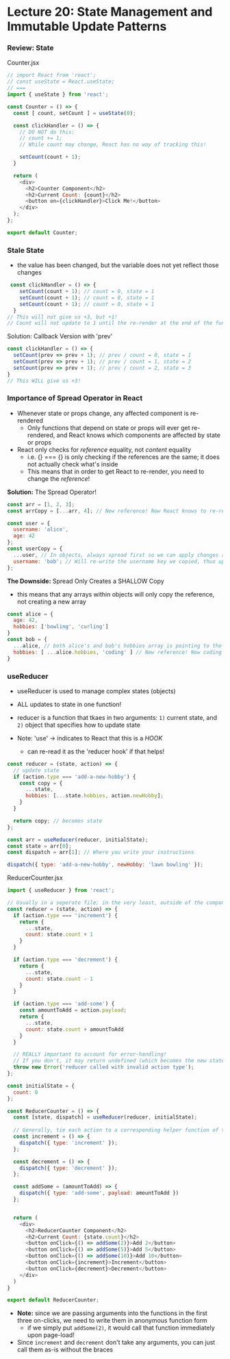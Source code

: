 # Lecture 20: State Management and Immutable Update Patterns

### Review: State

Counter.jsx
```js
// import React from 'react';
// const useState = React.useState;
// ===
import { useState } from 'react';

const Counter = () => {
  const [ count, setCount ] = useState(0);

  const clickHandler = () => {
    // DO NOT do this:
    // count += 1;
    // While count may change, React has no way of tracking this!

    setCount(count + 1);
  }

  return (
    <div>
      <h2>Counter Component</h2>
      <h2>Current Count: {count}</h2>
      <button on={clickHandler}>Click Me!</button>
    </div>
  );
};

export default Counter;
```

### Stale State
* the value has been changed, but the variable does not yet reflect those changes 
```js
 const clickHandler = () => {
    setCount(count + 1); // count = 0, state = 1
    setCount(count + 1); // count = 0, state = 1
    setCount(count + 1); // count = 0, state = 1
  }
// This will not give us +3, but +1! 
// Count will not update to 1 until the re-render at the end of the function call.
```

Solution: Callback Version with 'prev'
```js
const clickHandler = () => {
  setCount(prev => prev + 1); // prev / count = 0, state = 1
  setCount(prev => prev + 1); // prev / count = 1, state = 2
  setCount(prev => prev + 1); // prev / count = 2, state = 3
}
// This WILL give us +3!
```

### Importance of Spread Operator in React
* Whenever state or props change, any affected component is re-rendered
  * Only functions that depend on state or props will ever get re-rendered, and React knows which components are affected by state or props
* React only checks for _reference_ equality, not _content_ equality
  * i.e. {} === {} is only checking if the references are the same; it does not actually check what's inside
  * This means that in order to get React to re-render, you need to change the _reference_!

**Solution:** The Spread Operator!
```js
const arr = [1, 2, 3];
const arrCopy = [...arr, 4]; // New reference! Now React knows to re-render to reflect the change.

const user = {
  username: 'alice',
  age: 42
};
const userCopy = {
  ...user, // In objects, always spread first so we can apply changes afterwards
  username: 'bob'; // Will re-write the username key we copied, thus updating it to bob
};
```

**The Downside:** Spread Only Creates a SHALLOW Copy
* this means that any arrays within objects will only copy the reference, not creating a new array
```js
const alice = {
  age: 42,
  hobbies: ['bowling', 'curling']
}
const bob = {
  ...alice, // both alice's and bob's hobbies array is pointing to the same reference
  hobbies: [ ...alice.hobbies, 'coding' ] // New reference! Now coding will only be added to bob's hobbies, not alice's.
}
```

### useReducer
* useReducer is used to manage complex states (objects)
* ALL updates to state in one function!
* reducer is a function that tkaes in two arguments: ```1)``` current state, and ```2)``` object that specifies how to update state

* Note: 'use' &rarr; indicates to React that this is a _HOOK_
  * can re-read it as the 'reducer hook' if that helps!

```js
const reducer = (state, action) => {
  // update state
  if (action.type === 'add-a-new-hobby') {
    const copy = {
      ...state, 
      hobbies: [...state.hobbies, action.newHobby];
    }
  }

  return copy; // becomes state
};

const arr = useReducer(reducer, initialState);
const state = arr[0];
const dispatch = arr[1]; // Where you write your instructions

dispatch({ type: 'add-a-new-hobby', newHobby: 'lawn bowling' });
```

ReducerCounter.jsx
```js
import { useReducer } from 'react';

// Usually in a seperate file; in the very least, outside of the component!
const reducer = (state, action) => {
  if (action.type === 'increment') {
    return {
      ...state,
      count: state.count + 1
    }
  }

  if (action.type === 'decrement') {
    return {
      ...state,
      count: state.count - 1
    }
  }

  if (action.type === 'add-some') {
    const amountToAdd = action.payload;
    return {
      ...state,
      count: state.count + amountToAdd
    }
  }

  // REALLY important to account for error-handling!
  // If you don't, it may return undefined (which becomes the new state!)
  throw new Error('reducer called with invalid action type');
};

const initialState = {
  count: 0
};

const ReducerCounter = () => {
  const [state, dispatch] = useReducer(reducer, initialState);
  
  // Generally, tie each action to a corresponding helper function of the same name
  const increment = () => {
    dispatch({ type: 'increment' });
  };

  const decrement = () => {
    dispatch({ type: 'decrement' });
  };

  const addSome = (amountToAdd) => {
    dispatch({ type: 'add-some', payload: amountToAdd })
  };


  return (
    <div>
      <h2>ReducerCounter Component</h2>
      <h2>Current Count: {state.count}</h2>
      <button onClick={() => addSome(2)}>Add 2</button>
      <button onClick={() => addSome(5)}>Add 5</button>
      <button onClick={() => addSome(10)}>Add 10</button>
      <button onClick={increment}>Increment</button>
      <button onClick={decrement}>Decrement</button>
    </div>
  )
}

export default ReducerCounter;
```
* **Note:** since we are passing arguments into the functions in the first three on-clicks, we need to write them in anonymous function form
  * if we simply put ```addSome(2)```, it would call that function immediately upon page-load!
* Since ```increment``` and ```decrement``` don't take any arguments, you can just call them as-is without the braces